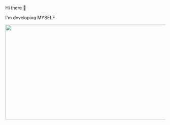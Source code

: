 Hi there 👋

I'm developing MYSELF

<a href="https://github.com/devxb/gitanimals">
<img
  src="https://render.gitanimals.org/farms/HYE77"
  width="900"
  height="300"
/>
</a>
  
<!--
**HYE77/HYE77** is a ✨ _special_ ✨ repository because its `README.md` (this file) appears on your GitHub profile.

Here are some ideas to get you started:

- 🔭 I’m currently working on ...
- 🌱 I’m currently learning ...
- 👯 I’m looking to collaborate on ...
- 🤔 I’m looking for help with ...
- 💬 Ask me about ...
- 📫 How to reach me: ...
- 😄 Pronouns: ...
- ⚡ Fun fact: ...
-->
